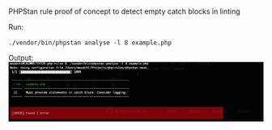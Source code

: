 #

PHPStan rule proof of concept to detect empty catch blocks in linting

Run:
```
./vendor/bin/phpstan analyse -l 8 example.php
```

Output:
![Screenshot](https://raw.githubusercontent.com/cwood-strib/phpstan-no-empty-catch/main/screenshot.png)
